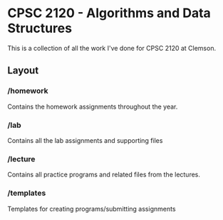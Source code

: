 # CPSC 2120 - Algorithms and Data Structures
This is a collection of all the work I've done for CPSC 2120 at Clemson.
## Layout
### /homework
Contains the homework assignments throughout the year.
### /lab
Contains all the lab assignments and supporting files
### /lecture
Contains all practice programs and related files from the lectures.
### /templates
Templates for creating programs/submitting assignments